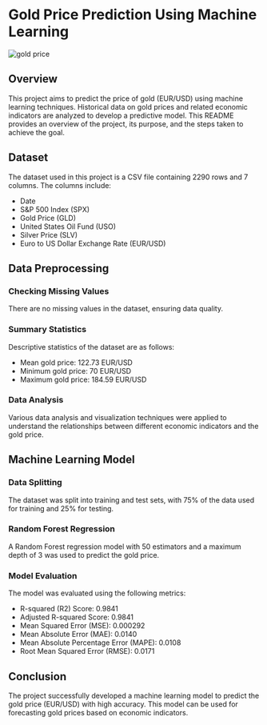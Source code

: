 # Gold Price Prediction Using Machine Learning

![gold price](https://resize.indiatvnews.com/en/resize/newbucket/1200_-/2021/01/goldprice-1610094551.jpg)


## Overview

This project aims to predict the price of gold (EUR/USD) using machine learning techniques. Historical data on gold prices and related economic indicators are analyzed to develop a predictive model. This README provides an overview of the project, its purpose, and the steps taken to achieve the goal.

## Dataset

The dataset used in this project is a CSV file containing 2290 rows and 7 columns. The columns include:
- Date
- S&P 500 Index (SPX)
- Gold Price (GLD)
- United States Oil Fund (USO)
- Silver Price (SLV)
- Euro to US Dollar Exchange Rate (EUR/USD)

## Data Preprocessing

### Checking Missing Values
There are no missing values in the dataset, ensuring data quality.

### Summary Statistics
Descriptive statistics of the dataset are as follows:
- Mean gold price: 122.73 EUR/USD
- Minimum gold price: 70 EUR/USD
- Maximum gold price: 184.59 EUR/USD

### Data Analysis

Various data analysis and visualization techniques were applied to understand the relationships between different economic indicators and the gold price.

## Machine Learning Model

### Data Splitting
The dataset was split into training and test sets, with 75% of the data used for training and 25% for testing.

### Random Forest Regression
A Random Forest regression model with 50 estimators and a maximum depth of 3 was used to predict the gold price.

### Model Evaluation
The model was evaluated using the following metrics:
- R-squared (R2) Score: 0.9841
- Adjusted R-squared Score: 0.9841
- Mean Squared Error (MSE): 0.000292
- Mean Absolute Error (MAE): 0.0140
- Mean Absolute Percentage Error (MAPE): 0.0108
- Root Mean Squared Error (RMSE): 0.0171

## Conclusion

The project successfully developed a machine learning model to predict the gold price (EUR/USD) with high accuracy. This model can be used for forecasting gold prices based on economic indicators.

